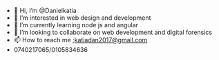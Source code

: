 - 👋 Hi, I’m @Danielkatia
- 👀 I’m interested in web design and development
- 🌱 I’m currently learning node js and angular 
- 💞️ I’m looking to collaborate on web development and digital forensics
- 📫 How to reach me ;katiadan2017@gmail.com
- 0740217065/0105834636

<!---
Danielkatia/Danielkatia is a ✨ special ✨ repository because its `README.md` (this file) appears on your GitHub profile.
You can click the Preview link to take a look at your changes.
--->
